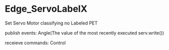 # Edge_ServoLabelX

Set Servo Motor classifying no Labeled PET

publish events: Angle(The value of the most recently executed serv.write())

receieve commands: Control
